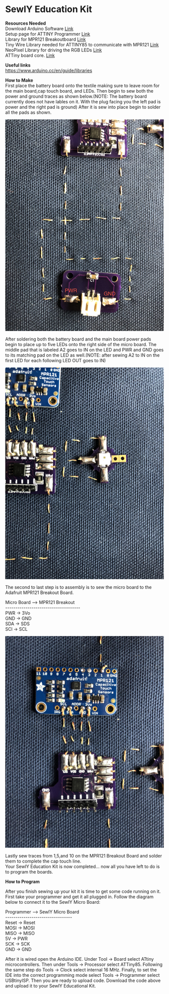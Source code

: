 # SewIY Education Kit
__Resources Needed__<br />
Download Arduino Software [Link](https://www.arduino.cc/en/software)<br />
Setup page for ATTINY Programmer [Link](https://learn.sparkfun.com/tutorials/tiny-avr-programmer-hookup-guide/all)<br />
Library for MPR121 Breakoutboard  [Link](https://github.com/ja450n/Adafruit_MPR121_Library)<br />
Tiny Wire Library needed for ATTINY85 to communicate with MPR121 [Link](https://github.com/adafruit/TinyWireM/archive/master.zip)<br />
NeoPixel Library for driving the RGB LEDs [Link](https://github.com/adafruit/Adafruit_NeoPixel)<br />
ATTiny board core. [Link](https://create.arduino.cc/projecthub/arjun/programming-attiny85-with-arduino-uno-afb829)


__Useful links__<br />
https://www.arduino.cc/en/guide/libraries <br />

__How to Make__<br />
First place the battery board onto the textile making sure to leave room for the main board,cap touch board, and LEDs. Then begin to sew both the power and ground traces as shown below.(NOTE: The battery board currently does not have lables on it. With the plug facing you the left pad is power and the right pad is ground) After it is sew into place begin to solder all the pads as shown.<br />

![battery board](https://github.com/SewIY-Resources/Education-Kit/blob/main/images/IMG_3732.jpg)<br />

After soldering both the battery board and the main board power pads begin to place up to five LEDs onto the right side of the micro board. The middle pad that is labeled A2 goes to IN on the LED and PWR and GND goes to its matching pad on the LED as well.(NOTE: after sewing A2 to IN on the first LED for each following LED OUT goes to IN)<br />

![LEDs](https://github.com/SewIY-Resources/Education-Kit/blob/main/images/IMG_3731.jpg)<br />

The second to last step is to assembly is to sew the micro board to the Adafruit MPR121 Breakout Board. <br />

Micro Board --> MPR121 Breakout<br />
------------------------------------- <br />
PWR -> 3Vo <br />
GND -> GND <br />
SDA -> SDS <br />
SCl -> SCL <br />

![MPR121](https://github.com/SewIY-Resources/Education-Kit/blob/main/images/IMG_3730.jpg)<br />

Lastly sew traces from 1,5,and 10 on the MPR121 Breakout Board and solder them to complete the cap touch line. <br />
Your SewIY Education Kit is now completed... now all you have left to do is to program the boards.<br />

__How to Program__<br />

After you finish sewing up your kit it is time to get some code running on it. First take your programmer and get it all plugged in. Follow the diagram below to connect it to the SewIY Micro Board:

Programmer --> SewIY Micro Board <br />
--------------------------------- <br />
Reset ->        Reset<br />
MOSI ->         MOSI<br />
MISO   ->       MISO <br />
5V       ->     PWR<br />
SCK        ->   SCK<br />
GND          -> GND<br />

After it is wired open the Arduino IDE. Under Tool -> Board select ATtiny microcontrollers. Then under Tools -> Processor select ATTiny85. Following the same step do Tools -> Clock select internal 16 MHz. Finally, to set the IDE into the correct programming mode select Tools -> Programmer select USBtinyISP. Then you are ready to upload code. Download the code above and upload it to your SewIY Educational Kit. 
